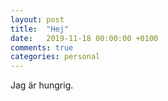 ```yaml
---
layout: post
title:  "Hej"
date:   2019-11-18 00:00:00 +0100
comments: true
categories: personal
---
```

Jag är hungrig.
